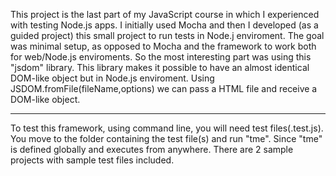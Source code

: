 This project is the last part of my JavaScript course in which I experienced with testing Node.js apps.
I initially used Mocha and then I developed (as a guided project) this small project to run tests
in Node.j enviroment.
The goal was minimal setup, as opposed to Mocha and the framework to work both for web/Node.js enviroments.
So the most interesting part was using this "jsdom" library.
This library makes it possible to have an almost identical DOM-like object but in Node.js enviroment.
Using JSDOM.fromFile(fileName,options) we can pass a HTML file and receive a DOM-like object.

-------------------------------
To test this framework, using command line, you will need test files(.test.js).
You move to the folder containing the test file(s) and run "tme".
Since "tme" is defined globally and executes from anywhere.
There are 2 sample projects with sample test files included.
